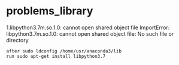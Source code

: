 # problems_library

1.libpython3.7m.so.1.0: cannot open shared object file
    ImportError: libpython3.7m.so.1.0: cannot open shared object file: No such file or directory
    
    after sudo ldconfig /home/usr/anaconda3/lib
    run sudo apt-get install libpython3.7